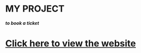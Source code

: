 

# **MY PROJECT** 

#### *to book a ticket*

# **[Click here to view the website](https://book-a-ti.herokuapp.com/ "BOOK UR TICKET")**
